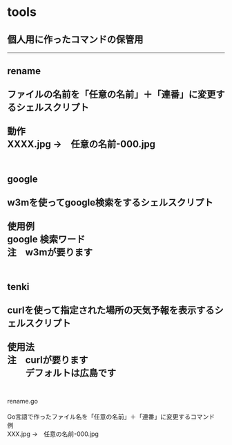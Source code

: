 # tools
## 個人用に作ったコマンドの保管用

---
rename<br>
<br>
ファイルの名前を「任意の名前」＋「連番」に変更するシェルスクリプト<br>
<br>
動作<br>
XXXX.jpg →　任意の名前-000.jpg<br>
<br>
---
google<br>
<br>
w3mを使ってgoogle検索をするシェルスクリプト<br>
<br>
使用例<br>
google 検索ワード<br>
注　w3mが要ります<br>
<br>
---
tenki<br>
<br>
curlを使って指定された場所の天気予報を表示するシェルスクリプト<br>
<br>
使用法<br>
注　curlが要ります<br>
　　デフォルトは広島です<br>
<br>
---
rename.go<br>
<br>
Go言語で作ったファイル名を「任意の名前」＋「連番」に変更するコマンド<br>
例<br>
XXX.jpg →　任意の名前-000.jpg<br>



